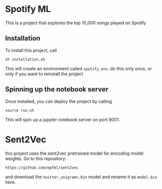 # Spotify ML
This is a project that explores the top 10,000 songs played on Spotify

## Installation
To install this project, call
```
sh installation.sh
``` 
This will create an environment called `spotify_env`. do this only once, or only if you want to reinstall the project

## Spinning up the notebook server
Once installed, you can deploy the project by calling 

```
source run.sh
```

This will spin up a jupyter notebook server on port 9001.

# Sent2Vec
this project uses the sent2vec pretrained model for encoding model weights. Go to this repository:

```
https://github.com/epfml/sent2vec
```
and download the `twitter_unigrams.bin` model and rename it as `model.bin` here.